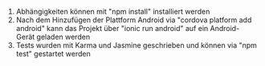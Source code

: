 1. Abhängigkeiten können mit "npm install" installiert werden
2. Nach dem Hinzufügen der Plattform Android via "cordova platform add android" kann das Projekt über "ionic run android" auf ein Android-Gerät geladen werden
3. Tests wurden mit Karma und Jasmine geschrieben und können via "npm test" gestartet werden

